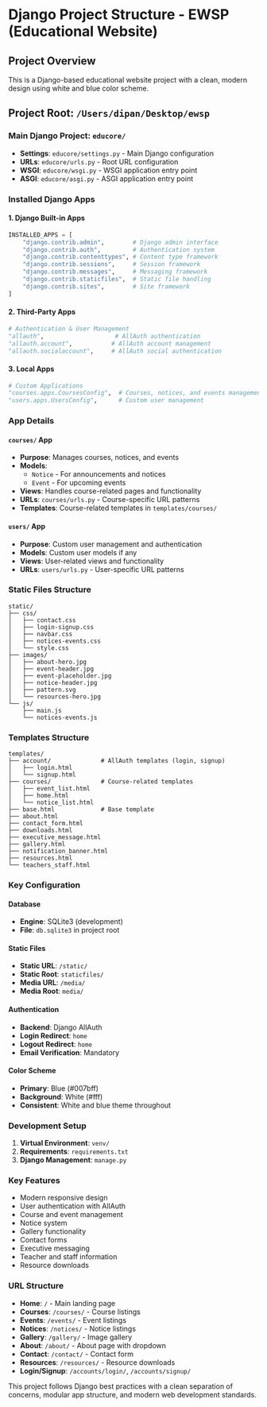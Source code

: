 # Django Project Structure - EWSP (Educational Website)

## Project Overview
This is a Django-based educational website project with a clean, modern design using white and blue color scheme.

## Project Root: `/Users/dipan/Desktop/ewsp`

### Main Django Project: `educore/`
- **Settings**: `educore/settings.py` - Main Django configuration
- **URLs**: `educore/urls.py` - Root URL configuration
- **WSGI**: `educore/wsgi.py` - WSGI application entry point
- **ASGI**: `educore/asgi.py` - ASGI application entry point

### Installed Django Apps

#### 1. Django Built-in Apps
```python
INSTALLED_APPS = [
    "django.contrib.admin",        # Django admin interface
    "django.contrib.auth",         # Authentication system
    "django.contrib.contenttypes", # Content type framework
    "django.contrib.sessions",     # Session framework
    "django.contrib.messages",     # Messaging framework
    "django.contrib.staticfiles",  # Static file handling
    "django.contrib.sites",        # Site framework
]
```

#### 2. Third-Party Apps
```python
# Authentication & User Management
"allauth",                    # AllAuth authentication
"allauth.account",           # AllAuth account management
"allauth.socialaccount",     # AllAuth social authentication
```

#### 3. Local Apps
```python
# Custom Applications
"courses.apps.CoursesConfig",  # Courses, notices, and events management
"users.apps.UsersConfig",      # Custom user management
```

### App Details

#### `courses/` App
- **Purpose**: Manages courses, notices, and events
- **Models**: 
  - `Notice` - For announcements and notices
  - `Event` - For upcoming events
- **Views**: Handles course-related pages and functionality
- **URLs**: `courses/urls.py` - Course-specific URL patterns
- **Templates**: Course-related templates in `templates/courses/`

#### `users/` App
- **Purpose**: Custom user management and authentication
- **Models**: Custom user models if any
- **Views**: User-related views and functionality
- **URLs**: `users/urls.py` - User-specific URL patterns

### Static Files Structure
```
static/
├── css/
│   ├── contact.css
│   ├── login-signup.css
│   ├── navbar.css
│   ├── notices-events.css
│   └── style.css
├── images/
│   ├── about-hero.jpg
│   ├── event-header.jpg
│   ├── event-placeholder.jpg
│   ├── notice-header.jpg
│   ├── pattern.svg
│   └── resources-hero.jpg
└── js/
    ├── main.js
    └── notices-events.js
```

### Templates Structure
```
templates/
├── account/              # AllAuth templates (login, signup)
│   ├── login.html
│   └── signup.html
├── courses/              # Course-related templates
│   ├── event_list.html
│   ├── home.html
│   └── notice_list.html
├── base.html             # Base template
├── about.html
├── contact_form.html
├── downloads.html
├── executive_message.html
├── gallery.html
├── notification_banner.html
├── resources.html
└── teachers_staff.html
```

### Key Configuration

#### Database
- **Engine**: SQLite3 (development)
- **File**: `db.sqlite3` in project root

#### Static Files
- **Static URL**: `/static/`
- **Static Root**: `staticfiles/`
- **Media URL**: `/media/`
- **Media Root**: `media/`

#### Authentication
- **Backend**: Django AllAuth
- **Login Redirect**: `home`
- **Logout Redirect**: `home`
- **Email Verification**: Mandatory

#### Color Scheme
- **Primary**: Blue (#007bff)
- **Background**: White (#fff)
- **Consistent**: White and blue theme throughout

### Development Setup
1. **Virtual Environment**: `venv/`
2. **Requirements**: `requirements.txt`
3. **Django Management**: `manage.py`

### Key Features
- Modern responsive design
- User authentication with AllAuth
- Course and event management
- Notice system
- Gallery functionality
- Contact forms
- Executive messaging
- Teacher and staff information
- Resource downloads

### URL Structure
- **Home**: `/` - Main landing page
- **Courses**: `/courses/` - Course listings
- **Events**: `/events/` - Event listings
- **Notices**: `/notices/` - Notice listings
- **Gallery**: `/gallery/` - Image gallery
- **About**: `/about/` - About page with dropdown
- **Contact**: `/contact/` - Contact form
- **Resources**: `/resources/` - Resource downloads
- **Login/Signup**: `/accounts/login/`, `/accounts/signup/`

This project follows Django best practices with a clean separation of concerns, modular app structure, and modern web development standards. 